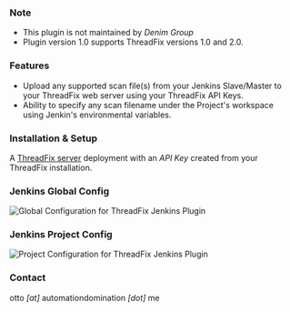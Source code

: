 ### Note ###
- This plugin is not maintained by *Denim Group*
- Plugin version 1.0 supports ThreadFix versions 1.0 and 2.0. 

### Features ###
- Upload any supported scan file(s) from your Jenkins Slave/Master to your ThreadFix web server using your ThreadFix API Keys.
- Ability to specify any scan filename under the Project's workspace using Jenkin's environmental variables.

### Installation & Setup ###
A [ThreadFix server](http://www.threadfix.org/download/) deployment with an *API Key* created from your ThreadFix installation.

### Jenkins Global Config ###
![Global Configuration for ThreadFix Jenkins Plugin](http://automationdomination.me/images/ThreadFixJenkinsGlobalConfig.png)

### Jenkins Project Config ###
![Project Configuration for ThreadFix Jenkins Plugin](http://automationdomination.me/images/ThreadFixJenkinsProjectConfig.png)

### Contact ###
otto _[at]_ automationdomination _[dot]_ me
